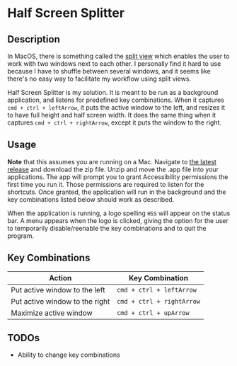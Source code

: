 # Half Screen Splitter

## Description

In MacOS, there is something called the [split view](https://support.apple.com/en-us/HT204948) which enables the user to work with two windows next to each other. I personally find it hard to use because I have to shuffle between several windows, and it seems like there's no easy way to facilitate my workflow using split views.

Half Screen Splitter is my solution. It is meant to be run as a background application, and listens for predefined key combinations. When it captures `cmd + ctrl + leftArrow`, it puts the active window to the left, and resizes it to have full height and half screen width. It does the same thing when it captures `cmd + ctrl + rightArrow`, except it puts the window to the right.

## Usage

**Note** that this assumes you are running on a Mac. Navigate to [the latest release](https://github.com/jx3yang/HalfScreenSplitter/releases/tag/1.0) and download the zip file. Unzip and move the .app file into your applications. The app will prompt you to grant Accessibility permissions the first time you run it. Those permissions are required to listen for the shortcuts. Once granted, the application will run in the background and the key combinations listed below should work as described.

When the application is running, a logo spelling `HSS` will appear on the status bar. A menu appears when the logo is clicked, giving the option for the user to temporarily disable/reenable the key combinations and to quit the program.

## Key Combinations

 Action | Key Combination |
-------------------------------|---------------------------|
Put active window to the left  | `cmd + ctrl + leftArrow`  |
Put active window to the right | `cmd + ctrl + rightArrow` |
Maximize active window         | `cmd + ctrl + upArrow`    |

## TODOs

- Ability to change key combinations
